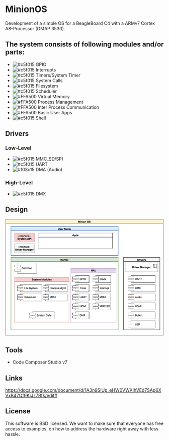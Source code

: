 # MinionOS

Development of a simple OS for a BeagleBoard C4 with a ARMv7 Cortex A8-Processor (OMAP 3530). 

## The system consists of following modules and/or parts:
* ![#c5f015](https://placehold.it/15/c5f015/000000?text=+) GPIO 
* ![#c5f015](https://placehold.it/15/c5f015/000000?text=+) Interrupts 
* ![#c5f015](https://placehold.it/15/c5f015/000000?text=+) Timers/System Timer 
* ![#c5f015](https://placehold.it/15/c5f015/000000?text=+) System Calls
* ![#c5f015](https://placehold.it/15/c5f015/000000?text=+) Filesystem
* ![#c5f015](https://placehold.it/15/c5f015/000000?text=+) Scheduler 
* ![#FFA500](https://placehold.it/15/FFA500/000000?text=+) Virtual Memory 
* ![#FFA500](https://placehold.it/15/FFA500/000000?text=+) Process Management
* ![#FFA500](https://placehold.it/15/FFA500/000000?text=+) Inter Process Communication
* ![#FFA500](https://placehold.it/15/FFA500/000000?text=+) Basic User Apps 
* ![#c5f015](https://placehold.it/15/c5f015/000000?text=+) Shell

## Drivers
### Low-Level
* ![#c5f015](https://placehold.it/15/c5f015/000000?text=+) MMC_SD/SPI
* ![#c5f015](https://placehold.it/15/c5f015/000000?text=+) UART 
* ![#f03c15](https://placehold.it/15/f03c15/000000?text=+) DMA (Audio) 

### High-Level
* ![#c5f015](https://placehold.it/15/c5f015/000000?text=+) DMX 

## Design
![ArchDesign](Documentation/MinionOS%20Schema.png "Minion OS Architecture Design")

## Tools
* Code Composer Studio v7

## Links
https://docs.google.com/document/d/1A3n9SlUp_eHW0VWKIhVEd7SAp6XVxB47Qf9KiJz7Bfk/edit#

## License
This software is BSD licensed. We want to make sure that everyone has free access to examples, on how to address the hardware right away with less hassle.
